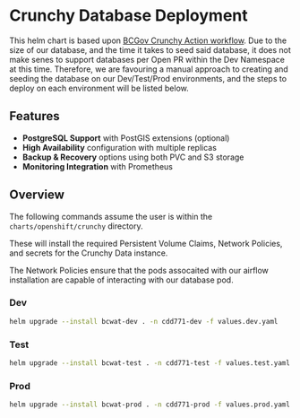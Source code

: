 # Crunchy Database Deployment

This helm chart is based upon [BCGov Crunchy Action workflow](https://github.com/bcgov/action-crunchy/releases/tag/v1.2.2). Due to the size of our database, and the time it takes to seed said database, it does not make senes to support databases per Open PR within the Dev Namespace at this time. Therefore, we are favouring a manual approach to creating and seeding the database on our Dev/Test/Prod environments, and the steps to deploy on each environment will be listed below.

## Features

- **PostgreSQL Support** with PostGIS extensions (optional)
- **High Availability** configuration with multiple replicas
- **Backup & Recovery** options using both PVC and S3 storage
- **Monitoring Integration** with Prometheus

## Overview

The following commands assume the user is within the `charts/openshift/crunchy` directory.

These will install the required Persistent Volume Claims, Network Policies, and secrets for the Crunchy Data instance.

The Network Policies ensure that the pods assocaited with our airflow installation are capable of interacting with our database pod.

### Dev

```bash
helm upgrade --install bcwat-dev . -n cdd771-dev -f values.dev.yaml
```

### Test

```bash
helm upgrade --install bcwat-test . -n cdd771-test -f values.test.yaml
```

### Prod

```bash
helm upgrade --install bcwat-prod . -n cdd771-prod -f values.prod.yaml
```
